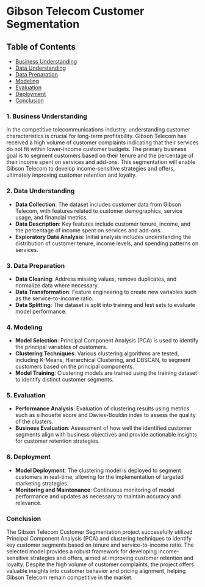 # Gibson Telecom Customer Segmentation

## Table of Contents

- [Business Understanding](#business-understanding)
- [Data Understanding](#data-understanding)
- [Data Preparation](#data-preparation)
- [Modeling](#modeling)
- [Evaluation](#evaluation)
- [Deployment](#deployment)
- [Conclusion](#conclusion)

### 1. Business Understanding

In the competitive telecommunications industry, understanding customer characteristics is crucial for long-term profitability. Gibson Telecom has received a high volume of customer complaints indicating that their services do not fit within lower-income customer budgets. The primary business goal is to segment customers based on their tenure and the percentage of their income spent on services and add-ons. This segmentation will enable Gibson Telecom to develop income-sensitive strategies and offers, ultimately improving customer retention and loyalty.

### 2. Data Understanding

- **Data Collection**: The dataset includes customer data from Gibson Telecom, with features related to customer demographics, service usage, and financial metrics.
- **Data Description**: Key features include customer tenure, income, and the percentage of income spent on services and add-ons.
- **Exploratory Data Analysis**: Initial analysis includes understanding the distribution of customer tenure, income levels, and spending patterns on services.

### 3. Data Preparation

- **Data Cleaning**: Address missing values, remove duplicates, and normalize data where necessary.
- **Data Transformation**: Feature engineering to create new variables such as the service-to-income ratio.
- **Data Splitting**: The dataset is split into training and test sets to evaluate model performance.

### 4. Modeling

- **Model Selection**: Principal Component Analysis (PCA) is used to identify the principal variables of customers.
- **Clustering Techniques**: Various clustering algorithms are tested, including K-Means, Hierarchical Clustering, and DBSCAN, to segment customers based on the principal components.
- **Model Training**: Clustering models are trained using the training dataset to identify distinct customer segments.

### 5. Evaluation

- **Performance Analysis**: Evaluation of clustering results using metrics such as silhouette score and Davies-Bouldin index to assess the quality of the clusters.
- **Business Evaluation**: Assessment of how well the identified customer segments align with business objectives and provide actionable insights for customer retention strategies.

### 6. Deployment

- **Model Deployment**: The clustering model is deployed to segment customers in real-time, allowing for the implementation of targeted marketing strategies.
- **Monitoring and Maintenance**: Continuous monitoring of model performance and updates as necessary to maintain accuracy and relevance.

### Conclusion

The Gibson Telecom Customer Segmentation project successfully utilized Principal Component Analysis (PCA) and clustering techniques to identify key customer segments based on tenure and service-to-income ratio. The selected model provides a robust framework for developing income-sensitive strategies and offers, aimed at improving customer retention and loyalty. Despite the high volume of customer complaints, the project offers valuable insights into customer behavior and pricing alignment, helping Gibson Telecom remain competitive in the market.
